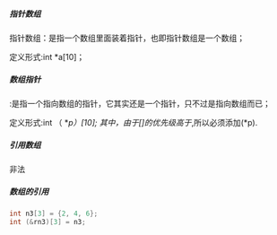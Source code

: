 ##### 指针数组

指针数组：是指一个数组里面装着指针，也即指针数组是一个数组；

定义形式:int *a[10]；

##### 数组指针

:是指一个指向数组的指针，它其实还是一个指针，只不过是指向数组而已；

定义形式:int （ **p）[10]; 其中，由于[]的优先级高于*,所以必须添加(*p).

##### 引用数组

非法

##### 数组的引用

```c++
int n3[3] = {2, 4, 6};
int (&rn3)[3] = n3;   
```